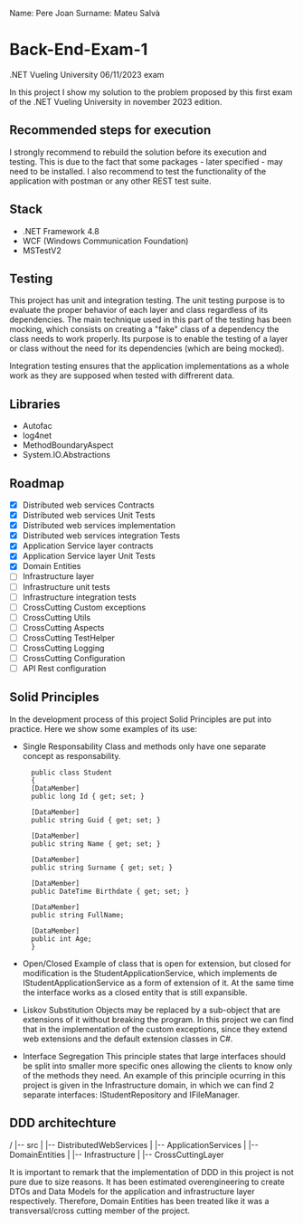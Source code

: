Name: Pere Joan
Surname: Mateu Salvà

# Back-End-Exam-1
.NET Vueling University  06/11/2023 exam

In this project I show my solution to the problem proposed by this first exam of the .NET Vueling University in november 2023 edition.

## Recommended steps for execution

I strongly recommend to rebuild the solution before its execution and testing. This is due to the fact that some packages - later specified - may need to be installed. I also recommend to test the functionality of the application with postman or any other REST test suite.

## Stack

- .NET Framework 4.8
- WCF (Windows Communication Foundation)
- MSTestV2

## Testing

This project has unit and integration testing. The unit testing purpose is to evaluate the proper behavior of each layer and class regardless of its dependencies. The main technique used in this part of the testing has been mocking, which consists on creating a "fake" class of a dependency the class needs to work properly. Its purpose is to enable the testing of a layer or class without the need for its dependencies (which are being mocked).

Integration testing ensures that the application implementations as a whole work as they are supposed when tested with diffrerent data.

## Libraries

- Autofac
- log4net
- MethodBoundaryAspect
- System.IO.Abstractions

## Roadmap

- [x] Distributed web services Contracts
- [x] Distributed web services Unit Tests
- [x] Distributed web services implementation
- [x] Distributed web services integration Tests
- [x] Application Service layer contracts
- [x] Application Service layer Unit Tests
- [x] Domain Entities
- [ ] Infrastructure layer
- [ ] Infrastructure unit tests
- [ ] Infrastructure integration tests
- [ ] CrossCutting Custom exceptions
- [ ] CrossCutting Utils
- [ ] CrossCutting Aspects
- [ ] CrossCutting TestHelper
- [ ] CrossCutting Logging
- [ ] CrossCutting Configuration
- [ ] API Rest configuration

## Solid Principles

In the development process of this project Solid Principles are put into practice. Here we show some examples of its use:

- Single Responsability
Class and methods only have one separate concept as responsability.

        public class Student
        {
        [DataMember]
        public long Id { get; set; }

        [DataMember]
        public string Guid { get; set; }

        [DataMember]
        public string Name { get; set; }

        [DataMember]
        public string Surname { get; set; }

        [DataMember]
        public DateTime Birthdate { get; set; }

        [DataMember]
        public string FullName;

        [DataMember]
        public int Age;
        }

- Open/Closed
Example of class that is open for extension, but closed for modification is the StudentApplicationService, which implements de IStudentApplicationService as a form of extension of it. At the same time the interface works as a closed entity that is still expansible.

- Liskov Substitution
Objects may be replaced by a sub-object that are extensions of it without breaking the program. In this project we can find that in the implementation of the custom exceptions, since they extend web extensions and the default extension classes in C#.

- Interface Segregation
This principle states that large interfaces should be split into smaller more specific ones allowing the clients to know only of the methods they need. An example of this principle ocurring in this project is given in the Infrastructure domain, in which we can find 2 separate interfaces: IStudentRepository and IFileManager.

## DDD architechture

/
|-- src
|   |-- DistributedWebServices
|   |-- ApplicationServices
|   |-- DomainEntities
|   |-- Infrastructure
|   |-- CrossCuttingLayer

It is important to remark that the implementation of DDD in this project is not pure due to size reasons. It has been estimated overengineering to create DTOs and Data Models for the application and infrastructure layer respectively. Therefore, Domain Entities has been treated like it was a transversal/cross cutting member of the project.

